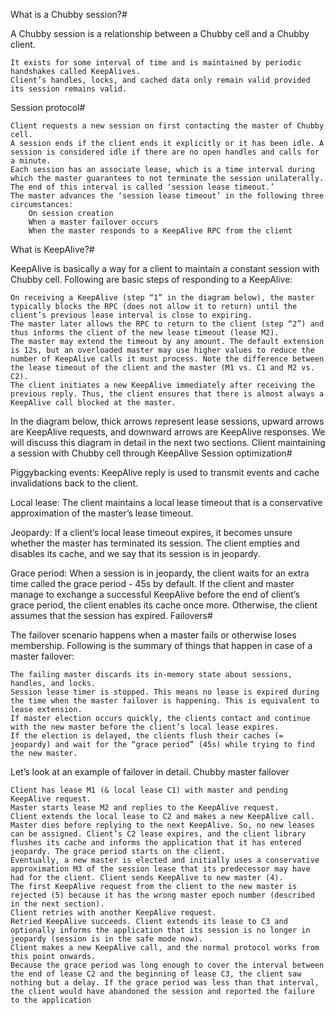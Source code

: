 What is a Chubby session?#

A Chubby session is a relationship between a Chubby cell and a Chubby client.

    It exists for some interval of time and is maintained by periodic handshakes called KeepAlives.
    Client’s handles, locks, and cached data only remain valid provided its session remains valid.

Session protocol#

    Client requests a new session on first contacting the master of Chubby cell.
    A session ends if the client ends it explicitly or it has been idle. A session is considered idle if there are no open handles and calls for a minute.
    Each session has an associate lease, which is a time interval during which the master guarantees to not terminate the session unilaterally. The end of this interval is called ‘session lease timeout.’
    The master advances the ‘session lease timeout’ in the following three circumstances:
        On session creation
        When a master failover occurs
        When the master responds to a KeepAlive RPC from the client

What is KeepAlive?#

KeepAlive is basically a way for a client to maintain a constant session with Chubby cell. Following are basic steps of responding to a KeepAlive:

    On receiving a KeepAlive (step “1” in the diagram below), the master typically blocks the RPC (does not allow it to return) until the client’s previous lease interval is close to expiring.
    The master later allows the RPC to return to the client (step “2”) and thus informs the client of the new lease timeout (lease M2).
    The master may extend the timeout by any amount. The default extension is 12s, but an overloaded master may use higher values to reduce the number of KeepAlive calls it must process. Note the difference between the lease timeout of the client and the master (M1 vs. C1 and M2 vs. C2).
    The client initiates a new KeepAlive immediately after receiving the previous reply. Thus, the client ensures that there is almost always a KeepAlive call blocked at the master.

In the diagram below, thick arrows represent lease sessions, upward arrows are KeepAlive requests, and downward arrows are KeepAlive responses. We will discuss this diagram in detail in the next two sections.
Client maintaining a session with Chubby cell through KeepAlive
Session optimization#

Piggybacking events: KeepAlive reply is used to transmit events and cache invalidations back to the client.

Local lease: The client maintains a local lease timeout that is a conservative approximation of the master’s lease timeout.

Jeopardy: If a client’s local lease timeout expires, it becomes unsure whether the master has terminated its session. The client empties and disables its cache, and we say that its session is in jeopardy.

Grace period: When a session is in jeopardy, the client waits for an extra time called the grace period - 45s by default. If the client and master manage to exchange a successful KeepAlive before the end of client’s grace period, the client enables its cache once more. Otherwise, the client assumes that the session has expired.
Failovers#

The failover scenario happens when a master fails or otherwise loses membership. Following is the summary of things that happen in case of a master failover:

    The failing master discards its in-memory state about sessions, handles, and locks.
    Session lease timer is stopped. This means no lease is expired during the time when the master failover is happening. This is equivalent to lease extension.
    If master election occurs quickly, the clients contact and continue with the new master before the client’s local lease expires.
    If the election is delayed, the clients flush their caches (= jeopardy) and wait for the “grace period” (45s) while trying to find the new master.

Let’s look at an example of failover in detail.
Chubby master failover

    Client has lease M1 (& local lease C1) with master and pending KeepAlive request.
    Master starts lease M2 and replies to the KeepAlive request.
    Client extends the local lease to C2 and makes a new KeepAlive call. Master dies before replying to the next KeepAlive. So, no new leases can be assigned. Client’s C2 lease expires, and the client library flushes its cache and informs the application that it has entered jeopardy. The grace period starts on the client.
    Eventually, a new master is elected and initially uses a conservative approximation M3 of the session lease that its predecessor may have had for the client. Client sends KeepAlive to new master (4).
    The first KeepAlive request from the client to the new master is rejected (5) because it has the wrong master epoch number (described in the next section).
    Client retries with another KeepAlive request.
    Retried KeepAlive succeeds. Client extends its lease to C3 and optionally informs the application that its session is no longer in jeopardy (session is in the safe mode now).
    Client makes a new KeepAlive call, and the normal protocol works from this point onwards.
    Because the grace period was long enough to cover the interval between the end of lease C2 and the beginning of lease C3, the client saw nothing but a delay. If the grace period was less than that interval, the client would have abandoned the session and reported the failure to the application
